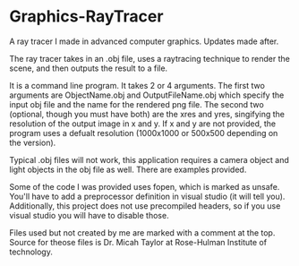 # Graphics-RayTracer
A ray tracer I made in advanced computer graphics. Updates made after.

The ray tracer takes in an .obj file, uses a raytracing technique to render the scene, and then outputs the result to a file.

It is a command line program. It takes 2 or 4 arguments.
The first two arguments are ObjectName.obj and OutputFileName.obj which specify the input obj file and the name for the rendered png file.
The second two (optional, though you must have both) are the xres and yres, singifying the resolution of the output image in x and y.
  If x and y are not provided, the program uses a defualt resolution (1000x1000 or 500x500 depending on the version).
  
Typical .obj files will not work, this application requires a camera object and light objects in the obj file as well. There are examples provided.

Some of the code I was provided uses fopen, which is marked as unsafe. You'll have to add a preprocessor definition in visual studio (it will tell you).
Additionally, this project does not use precompiled headers, so if you use visual studio you will have to disable those.

Files used but not created by me are marked with a comment at the top. 
Source for theose files is Dr. Micah Taylor at Rose-Hulman Institute of technology.
